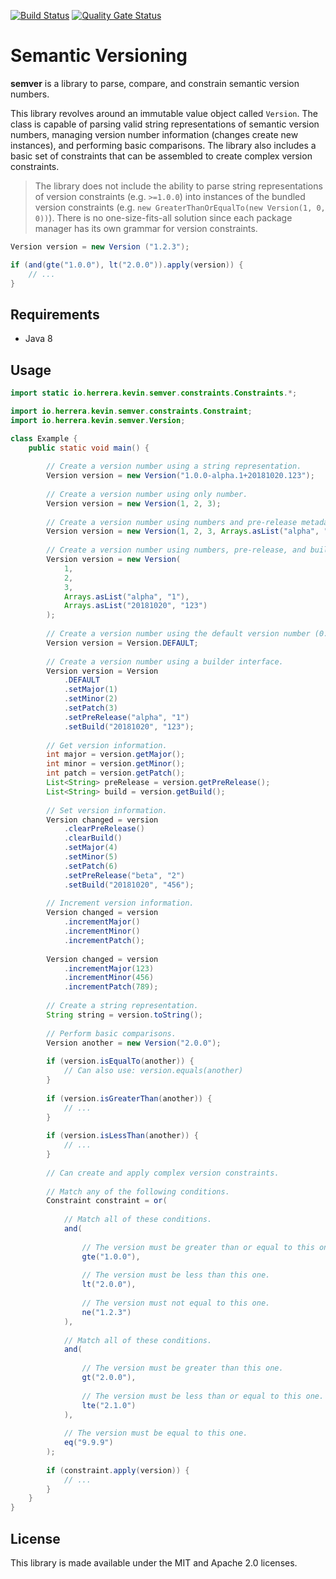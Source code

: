 [![Build Status](https://travis-ci.org/kherge/java.semver.svg?branch=master)](https://travis-ci.org/kherge/java.semver)
[![Quality Gate Status](https://sonarcloud.io/api/project_badges/measure?project=kherge_java.semver&metric=alert_status)](https://sonarcloud.io/dashboard?id=kherge_java.semver)

Semantic Versioning
===================

**semver** is a library to parse, compare, and constrain semantic version numbers.

This library revolves around an immutable value object called `Version`. The class is capable of parsing valid string
representations of semantic version numbers, managing version number information (changes create new instances), and
performing basic comparisons. The library also includes a basic set of constraints that can be assembled to create
complex version constraints.

> The library does not include the ability to parse string representations of version constraints (e.g. `>=1.0.0`)
> into instances of the bundled version constraints (e.g. `new GreaterThanOrEqualTo(new Version(1, 0, 0))`). There
> is no one-size-fits-all solution since each package manager has its own grammar for version constraints.

```java
Version version = new Version ("1.2.3");

if (and(gte("1.0.0"), lt("2.0.0")).apply(version)) {
    // ...
}
```

Requirements
------------

- Java 8

Usage
-----

```java
import static io.herrera.kevin.semver.constraints.Constraints.*;

import io.herrera.kevin.semver.constraints.Constraint;
import io.herrera.kevin.semver.Version;

class Example {
    public static void main() {
        
        // Create a version number using a string representation.
        Version version = new Version("1.0.0-alpha.1+20181020.123");
        
        // Create a version number using only number.
        Version version = new Version(1, 2, 3);
        
        // Create a version number using numbers and pre-release metadata.
        Version version = new Version(1, 2, 3, Arrays.asList("alpha", "1"));
        
        // Create a version number using numbers, pre-release, and build metadata.
        Version version = new Version(
            1,
            2,
            3,
            Arrays.asList("alpha", "1"),
            Arrays.asList("20181020", "123")
        );
        
        // Create a version number using the default version number (0.0.0).
        Version version = Version.DEFAULT;
        
        // Create a version number using a builder interface.
        Version version = Version
            .DEFAULT
            .setMajor(1)
            .setMinor(2)
            .setPatch(3)
            .setPreRelease("alpha", "1")
            .setBuild("20181020", "123");
        
        // Get version information.
        int major = version.getMajor();
        int minor = version.getMinor();
        int patch = version.getPatch();
        List<String> preRelease = version.getPreRelease();
        List<String> build = version.getBuild();
        
        // Set version information.
        Version changed = version
            .clearPreRelease()
            .clearBuild()
            .setMajor(4)
            .setMinor(5)
            .setPatch(6)
            .setPreRelease("beta", "2")
            .setBuild("20181020", "456");
        
        // Increment version information.
        Version changed = version
            .incrementMajor()
            .incrementMinor()
            .incrementPatch();
        
        Version changed = version
            .incrementMajor(123)
            .incrementMinor(456)
            .incrementPatch(789);
        
        // Create a string representation.
        String string = version.toString();
        
        // Perform basic comparisons.
        Version another = new Version("2.0.0");
        
        if (version.isEqualTo(another)) {
            // Can also use: version.equals(another)
        }
        
        if (version.isGreaterThan(another)) {
            // ...
        }
        
        if (version.isLessThan(another)) {
            // ...
        }
        
        // Can create and apply complex version constraints.
        
        // Match any of the following conditions.
        Constraint constraint = or(
            
            // Match all of these conditions.
            and(
                
                // The version must be greater than or equal to this one.
                gte("1.0.0"),
                
                // The version must be less than this one.
                lt("2.0.0"),
                
                // The version must not equal to this one.
                ne("1.2.3")
            ),
            
            // Match all of these conditions.
            and(
                
                // The version must be greater than this one.
                gt("2.0.0"),
                
                // The version must be less than or equal to this one.
                lte("2.1.0")
            ),
            
            // The version must be equal to this one.
            eq("9.9.9")
        );
        
        if (constraint.apply(version)) {
            // ...
        }
    }
}
```

License
-------

This library is made available under the MIT and Apache 2.0 licenses.
